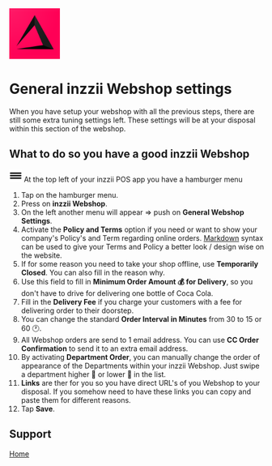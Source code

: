 <img src="../Assets/Pictures/play_store_512.png" alt="inzzii logo" width="100"/>

# General inzzii Webshop settings

When you have setup your webshop with all the previous steps, there are still some extra tuning settings left. These settings will be at your disposal within this section of the webshop.

## What to do so you have a good inzzii Webshop

<img src="../Assets/Pictures/Hmenu.png" alt="hamburgermenu" width="25" height="25"/> At the top left of your inzzii POS app you have a hamburger menu 
1. Tap on the hamburger menu.
2. Press on **inzzii Webshop**.
3. On the left another menu will appear => push on **General Webshop Settings**. 
4. Activate the **Policy and Terms** option if you need or want to show your company's Policy's and Term regarding online orders. [Markdown](https://www.markdownguide.org/basic-syntax/) syntax can be used to give your Terms and Policy a better look / design wise on the website.
5. If for some reason you need to take your shop offline, use **Temporarily Closed**. You can also fill in the reason why.
6. Use this field to fill in **Minimum Order Amount 💰 for Delivery**, so you don't have to drive for delivering one bottle of Coca Cola.
7. Fill in the **Delivery Fee** if you charge your customers with a fee for delivering order to their doorstep.
8. You can change the standard **Order Interval in Minutes** from 30 to 15 or 60 🕐.
9. All Webshop orders are send to 1 email address. You can use **CC Order Confirmation** to send it to an extra email address.
10. By activating **Department Order**, you can manually change the order of appearance of the Departments within your inzzii Webshop. Just swipe a department higher 🔺 or lower 🔻 in the list.
11. **Links** are ther for you so you have direct URL's of you Webshop to your disposal. If you somehow need to have these links you can copy and paste them for different reasons. 
12. Tap **Save**.


## Support
[Home](../index.md)